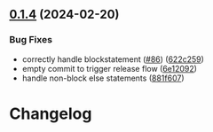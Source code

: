 ## [0.1.4](https://github.com/JoshuaKGoldberg/prettier-plugin-curly/compare/0.1.2...0.1.4) (2024-02-20)

### Bug Fixes

- correctly handle blockstatement ([#86](https://github.com/JoshuaKGoldberg/prettier-plugin-curly/issues/86)) ([622c259](https://github.com/JoshuaKGoldberg/prettier-plugin-curly/commit/622c25986ea1f5f8c669c3329e16584ffdc10f3e))
- empty commit to trigger release flow ([6e12092](https://github.com/JoshuaKGoldberg/prettier-plugin-curly/commit/6e120927733279f2b93c5bbf2eef2ff121140316))
- handle non-block else statements ([881f607](https://github.com/JoshuaKGoldberg/prettier-plugin-curly/commit/881f6077ee74646ab6b6d9540f63c4f8b6ca2544))

# Changelog
